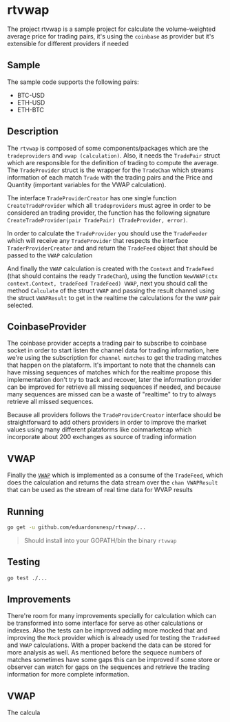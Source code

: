 # rtvwap

The project rtvwap is a sample project for calculate the volume-weighted average price for trading pairs, it's using the `coinbase` as provider but it's extensible for different providers if needed

## Sample

The sample code supports the following pairs:
- BTC-USD
- ETH-USD
- ETH-BTC

## Description

The `rtvwap` is composed of some components/packages which are the `tradeproviders` and `vwap (calculation)`. Also, it needs the `TradePair` struct which
are responsible for the definition of trading to compute the average. The `TradeProvider` struct is the wrapper for the `TradeChan` which streams information of each 
match `Trade` with the trading pairs and the Price and Quantity (important variables for the VWAP calculation).

The interface `TradeProviderCreator` has one single function `CreateTradeProvider` which all `tradeproviders` must agree in order to be considered an trading provider,
the function has the following signature `CreateTradeProvider(pair TradePair) (TradeProvider, error)`.

In order to calculate the `TradeProvider` you should use the `TradeFeeder` which will receive any `TradeProvider` that respects the interface `TraderProviderCreator` and 
and return the `TradeFeed` object that should be passed to the `VWAP` calculation

And finally the `VWAP` calculation is created with the `Context` and `TradeFeed` (that should contains the ready `TradeChan`), using the function `NewVWAP(ctx context.Context, tradeFeed TradeFeed) VWAP`, 
next you should call the method `Calculate` of the struct `VWAP` and passing the result channel using the struct `VWAPResult` to get in the realtime the calculations for the `VWAP` pair selected.

## CoinbaseProvider

The coinbase provider accepts a trading pair to subscribe to coinbase socket in order to start listen the channel data for trading information, here we're using the 
 subscription for `channel matches` to get the trading matches that happen on the plataform. It's important to note that the channels can have missing sequences of matches
which for the realtime propose this implementation don't try to track and recover, later the information provider can be improved for retrieve all missing sequences if needed, and 
because many sequences are missed can be a waste of "realtime" to try to always retrieve all missed sequences.

Because all providers follows the `TradeProviderCreator` interface should be straightforward to add others providers in order to improve the market values using many
different plataforms like coinmarketcap which incorporate about 200 exchanges as source of trading information

## VWAP

Finally the [`VWAP`](https://en.wikipedia.org/wiki/Volume-weighted_average_price) which is implemented as a consume of the `TradeFeed`, which does the calculation and 
returns the data stream over the `chan VWAPResult` that can be used as the stream of real time data for WVAP results

## Running 

```bash
go get -u github.com/eduardonunesp/rtvwap/...
```

> Should install into your GOPATH/bin the binary `rtvwap` 

## Testing

```bash
go test ./...
```

## Improvements

There're room for many improvements specially for calculation which can be transformed into some interface for serve as other calculations or indexes. Also the tests
can be improved adding more mocked that and improving the `Mock` provider which is already used for testing the `TradeFeed` and `VWAP` calculations. With a proper backend
the data can be stored for more analysis as well. As mentioned before the sequece numbers of matches sometimes have some gaps this can be improved if some store or 
observer can watch for gaps on the sequences and retrieve the trading information for more complete information.






## VWAP 

The calcula
